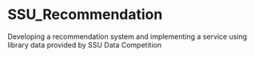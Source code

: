 # SSU_Recommendation
Developing a recommendation system and implementing a service using library data provided by SSU Data Competition
